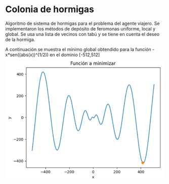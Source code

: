 # Colonia de hormigas
Algoritmo de sistema de hormigas para el problema del agente viajero. 
Se implementaron los métodos de depósito de feromonas uniforme, local y global.
Se usa una lista de vecinos con tabú y se tiene en cuenta el deseo de la hormiga.

A continuación se muestra el mínimo global obtendido para la función -x*sen((abs(x))^(1/2)) en el dominio [-512,512]
![Image text](https://github.com/marcoscecotti/coloniaHormigas/blob/main/coloniaHormigas.png)
